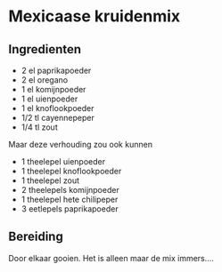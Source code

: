 # Mexicaase kruidenmix

## Ingredienten

- 2 el paprikapoeder
- 2 el oregano
- 1 el komijnpoeder
- 1 el uienpoeder
- 1 el knoflookpoeder
- 1/2 tl cayennepeper
- 1/4 tl zout

Maar deze verhouding zou ook kunnen

- 1 theelepel uienpoeder
- 1 theelepel knoflookpoeder
- 1 theelepel zout
- 2 theelepels komijnpoeder
- 1 theelepel hete chilipeper
- 3 eetlepels paprikapoeder

## Bereiding

Door elkaar gooien. Het is alleen maar de mix immers....
